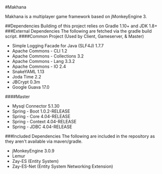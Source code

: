 #Makhana

Makhana is a multiplayer game framework based on jMonkeyEngine 3.

##Dependencies
Building of this project relies on Gradle 1.10+ and JDK 1.8+
###External Dependencies
The following are fetched via the gradle build script.
####Common Project (Used by Client, Gameserver, & Master)
* Simple Logging Facade for Java (SLF4J) 1.7.7
* Apache Commons - CLI 1.2
* Apache Commons - Collections 3.2
* Apache Commons - Lang 3.3.2
* Apache Commons - IO 2.4
* SnakeYAML 1.13
* Joda Time 2.2
* JBCrypt 0.3m
* Google Guava 17.0

####Master
* Mysql Connector 5.1.30
* Spring - Boot 1.0.2-RELEASE
* Spring - Core 4.04-RELEASE
* Spring - Context 4.04-RELEASE
* Spring - JDBC 4.04-RELEASE

###Included Dependencies
The following are included in the repository as they aren't available via maven/gradle.
* jMonkeyEngine 3.0.9
* Lemur
* Zay-ES (Entity System)
* Zay-ES-Net (Entity System Networking Extension)